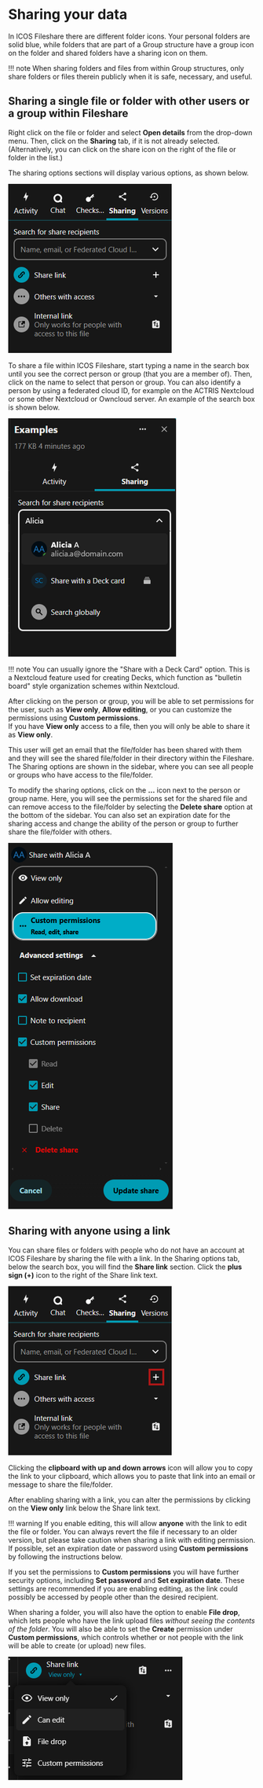 # Sharing your data 

In ICOS Fileshare there are different folder icons. Your personal folders are
solid blue, while folders that are part of a Group structure have a group icon
on the folder and shared folders have a sharing icon on them. 

!!! note
    When sharing folders and files from within Group structures, only share
    folders or files therein publicly when it is safe, necessary, and useful.

## Sharing a single file or folder with other users or a group within Fileshare

Right click on the file or folder and select **Open details** from the drop-down
menu. Then, click on the **Sharing** tab, if it is not already selected.
(Alternatively, you can click on the share icon on the right of the file or
folder in the list.) 

The sharing options sections will display various options, as shown below.

![Sharing options](img/sharing_options.png)

To share a file within ICOS Fileshare, start typing a name in the search box
until you see the correct person or group (that you are a member of). Then,
click on the name to select that person or group. You can also identify a person
by using a federated cloud ID, for example on the ACTRIS Nextcloud or some other
Nextcloud or Owncloud server. An example of the search box is shown below. 

![Sharing search](img/sharing_search.png)

!!! note
    You can usually ignore the "Share with a Deck Card" option. This is a
    Nextcloud feature used for creating Decks, which function as "bulletin
    board" style organization schemes within Nextcloud.

After clicking on the person or group, you will be able to set permissions for
the user, such as **View only**, **Allow editing**, or you can customize the
permissions using **Custom permissions**.  
If you have **View only** access to a file, then you will only be able to share
it as **View only**. 

This user will get an email that the file/folder has been shared with them and
they will see the shared file/folder in their directory within the Fileshare.
The Sharing options are shown in the sidebar, where you can see all people or
groups who have access to the file/folder. 

To modify the sharing options, click on the **...** icon next to the person or
group name. Here, you will see the permissions set for the shared file and can
remove access to the file/folder by selecting the **Delete share** option at the
bottom of the sidebar. You can also set an expiration date for the sharing
access and change the ability of the person or group to further share the
file/folder with others.

![Delete share](img/sharing_delete.png)

## Sharing with anyone using a link

You can share files or folders with people who do not have an account at ICOS
Fileshare by sharing the file with a link. In the Sharing options tab, below the
search box, you will find the **Share link** section. Click the **plus sign
(+)** icon to the right of the Share link text.

![Share with a link](img/sharing_link.png)

Clicking the **clipboard with up and down arrows** icon will allow you to copy
the link to your clipboard, which allows you to paste that link into an email or
message to share the file/folder.

After enabling sharing with a link, you can alter the permissions by clicking on
the **View only** link below the Share link text.

!!! warning
    If you enable editing, this will allow **anyone** with the link to edit the
    file or folder. You can always revert the file if necessary to an older
    version, but please take caution when sharing a link with editing
    permission. If possible, set an expiration date or password using **Custom
    permissions** by following the instructions below.

If you set the permissions to **Custom permissions** you will have further
security options, including **Set password** and **Set expiration date**. These
settings are recommended if you are enabling editing, as the link could possibly
be accessed by people other than the desired recipient.

When sharing a folder, you will also have the option to enable **File drop**,
which lets people who have the link upload files *without seeing the contents of
the folder*. You will also be able to set the **Create** permission under
**Custom permissions**, which controls whether or not people with the link will
be able to create (or upload) new files.

![Share folder options](img/sharing_folder.png)